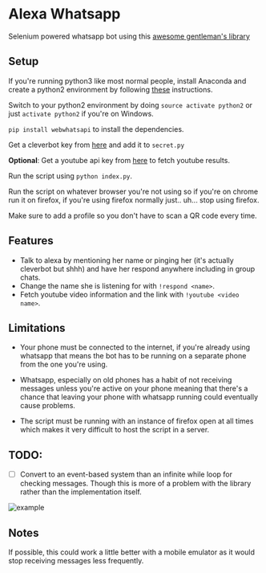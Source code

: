 # Alexa Whatsapp
Selenium powered whatsapp bot using this [awesome gentleman's library](https://github.com/mukulhase/WebWhatsAPI)



## Setup
If you're running python3 like most normal people, install Anaconda and create a python2 environment by following 
[these](https://stackoverflow.com/questions/24405561/how-to-install-2-anacondas-python-2-7-and-3-4-on-mac-os-10-9) instructions. 

Switch to your python2 environment by doing `source activate python2` or just `activate python2` if you're on Windows.



`pip install webwhatsapi` to install the dependencies.

Get a cleverbot key from [here](https://www.cleverbot.com/api/) and add it to `secret.py`
 
**Optional**: Get a youtube api key from [here](https://console.developers.google.com/apis) to fetch youtube results.

Run the script using `python index.py`.

Run the script on whatever browser you're not using so if you're on chrome run it on firefox, if you're using firefox normally just.. uh... stop using firefox.

Make sure to add a profile so you don't have to scan a QR code every time.

## Features
* Talk to alexa by mentioning her name or pinging her (it's actually cleverbot but shhh) and have her 
  respond anywhere including in group chats.
* Change the name she is listening for with `!respond <name>`.
* Fetch youtube video information and the link with `!youtube <video name>`.

## Limitations
* Your phone must be connected to the internet, if you're already using whatsapp 
that means the bot has to be running on a separate phone from the one you're using.

* Whatsapp, especially on old phones has a habit of not receiving messages unless you're active on your phone
meaning that there's a chance that leaving your phone with whatsapp running could eventually cause problems.

* The script must be running with an instance of firefox open at all times which makes it very difficult to host the script in a server.


## TODO:
- [ ] Convert to an event-based system than an infinite while loop for checking messages. 
Though this is more of a problem with the library rather than the implementation itself.

![example](https://i.gyazo.com/8614f39c9ab545f458422998f91340ca.png)


## Notes
If possible, this could work a little better with a mobile emulator as it would stop receiving messages less frequently. 
